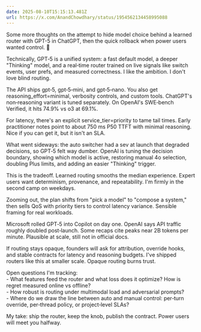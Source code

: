 ```yaml
---
date: 2025-08-10T15:15:13.481Z
url: https://x.com/AnandChowdhary/status/1954562134458995088
---
```


Some more thoughts on the attempt to hide model choice behind a learned router with GPT-5 in ChatGPT, then the quick rollback when power users wanted control. 🧵  
  
Technically, GPT‑5 is a unified system: a fast default model, a deeper "Thinking" model, and a real‑time router trained on live signals like switch events, user prefs, and measured correctness. I like the ambition. I don't love blind routing.  
  
The API ships gpt‑5, gpt‑5‑mini, and gpt‑5‑nano. You also get reasoning\_effort=minimal, verbosity controls, and custom tools. ChatGPT's non‑reasoning variant is tuned separately. On OpenAI's SWE‑bench Verified, it hits 74.9% vs o3 at 69.1%.  
  
For latency, there's an explicit service\_tier=priority to tame tail times. Early practitioner notes point to about 750 ms P50 TTFT with minimal reasoning. Nice if you can get it, but it isn't an SLA.  
  
What went sideways: the auto switcher had a sev at launch that degraded decisions, so GPT‑5 felt way dumber. OpenAI is tuning the decision boundary, showing which model is active, restoring manual 4o selection, doubling Plus limits, and adding an easier "Thinking" trigger.  
  
This is the tradeoff. Learned routing smooths the median experience. Expert users want determinism, provenance, and repeatability. I'm firmly in the second camp on weekdays.  
  
Zooming out, the plan shifts from "pick a model" to "compose a system," then sells QoS with priority tiers to control latency variance. Sensible framing for real workloads.  
  
Microsoft rolled GPT‑5 into Copilot on day one. OpenAI says API traffic roughly doubled post‑launch. Some recaps cite peaks near 2B tokens per minute. Plausible at scale, still not in official docs.  
  
If routing stays opaque, founders will ask for attribution, override hooks, and stable contracts for latency and reasoning budgets. I've shipped routers like this at smaller scale. Opaque routing burns trust.  
  
Open questions I'm tracking:  
\- What features feed the router and what loss does it optimize? How is regret measured online vs offline?  
\- How robust is routing under multimodal load and adversarial prompts?  
\- Where do we draw the line between auto and manual control: per‑turn override, per‑thread policy, or project‑level SLAs?  
  
My take: ship the router, keep the knob, publish the contract. Power users will meet you halfway.